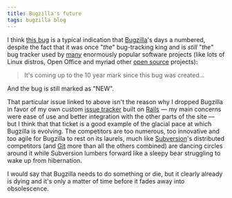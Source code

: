 ```yaml
---
title: Bugzilla's future
tags: bugzilla blog
---
```


I think [this bug](https://bugzilla.mozilla.org/show_bug.cgi?id=540#c95) is a typical indication that [Bugzilla](/wiki/Bugzilla)'s days a numbered, despite the fact that it was once "*the*" bug-tracking king and is *still* "*the*" bug tracker used by [many](http://www.bugzilla.org/installation-list/) enormously popular software projects (like lots of Linux distros, Open Office and myriad other [open source](/wiki/open_source) projects):

> It's coming up to the 10 year mark since this bug was created...

And the bug is still marked as "NEW".

That particular issue linked to above isn't the reason why I dropped Bugzilla in favor of my own custom [issue tracker](/wiki/issue_tracker) built on [Rails](/wiki/Rails) — my main concerns were ease of use and better integration with the other parts of the site — but I think that that ticket is a good example of the glacial pace at which Bugzilla is evolving. The competitors are too numerous, too innovative and too agile for Bugzilla to rest on its laurels, much like [Subversion](/wiki/Subversion)'s distributed competitors (and [Git](/wiki/Git) more than all the others combined) are dancing circles around it while Subversion lumbers forward like a sleepy bear struggling to wake up from hibernation.

I would say that Bugzilla needs to do something or die, but it clearly already is dying and it's only a matter of time before it fades away into obsolescence.
